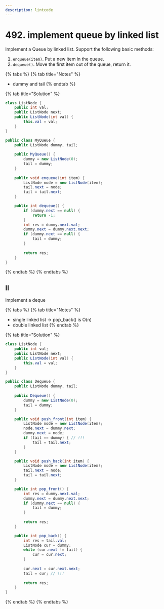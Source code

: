 ```yaml
---
description: lintcode
---
```


# 492. implement queue by linked list

Implement a Queue by linked list. Support the following basic methods:

1. `enqueue(item)`. Put a new item in the queue.
2. `dequeue()`. Move the first item out of the queue, return it.

{% tabs %}
{% tab title="Notes" %}
* dummy and tail
{% endtab %}

{% tab title="Solution" %}
```java
class ListNode {
    public int val; 
    public ListNode next;
    public ListNode(int val) {
        this.val = val;
    }
}

public class MyQueue {
    public ListNode dummy, tail;
    
    public MyQueue() {
        dummy = new ListNode(0);
        tail = dummy;
    }
    
    public void enqueue(int item) {
        ListNode node = new ListNode(item);
        tail.next = node;
        tail = tail.next;
    }

    public int dequeue() {
        if (dummy.next == null) {
            return -1;
        }
        int res = dummy.next.val;
        dummy.next = dummy.next.next;
        if (dummy.next == null) {
            tail = dummy;
        }
        
        return res;
    }
}
```
{% endtab %}
{% endtabs %}

## II

Implement a deque

{% tabs %}
{% tab title="Notes" %}
* single linked list -> pop\_back() is O(n)
* double linked list
{% endtab %}

{% tab title="Solution" %}
```java
class ListNode {
    public int val;
    public ListNode next;
    public ListNode(int val) {
        this.val = val;
    }
}

public class Dequeue {
    public ListNode dummy, tail;
    
    public Dequeue() {
        dummy = new ListNode(0);
        tail = dummy;
    }

    public void push_front(int item) {
        ListNode node = new ListNode(item);
        node.next = dummy.next;
        dummy.next = node;
        if (tail == dummy) { // !!!
            tail = tail.next;
        }
    }

    public void push_back(int item) {
        ListNode node = new ListNode(item);
        tail.next = node;
        tail = tail.next;
    }

    public int pop_front() {
        int res = dummy.next.val;
        dummy.next = dummy.next.next;
        if (dummy.next == null) {
            tail = dummy;
        }
        
        return res;
    }

    public int pop_back() {
        int res = tail.val;
        ListNode cur = dummy;
        while (cur.next != tail) {
            cur = cur.next;
        }
        
        cur.next = cur.next.next;
        tail = cur; // !!!
        
        return res;
    }
}
```
{% endtab %}
{% endtabs %}
